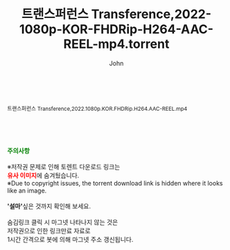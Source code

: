 ﻿---
layout: post
title:  "트랜스퍼런스 Transference,2022-1080p-KOR-FHDRip-H264-AAC-REEL-mp4.torrent"
author: John
categories: [ 영화 ]
tags: [  ]
image:  
description: "트랜스퍼런스 Transference,2022-1080p-KOR-FHDRip-H264-AAC-REEL-mp4 torrent 정보 공유"
toc: true
toc_sticky: true
---

<br>
<div class="view-img">
<a class="view_image" href="http://torrentmobile62.com/bbs/view_image.php?fn=%2Fdata%2Ffile%2Fmovie%2F469715843_jTnHKLd0_b57b884efbd0765bc001e410b5a51878a5585810.jpg" target="_blank"><img alt="" class="img-tag" content="http://torrentmobile62.com/data/file/movie/469715843_jTnHKLd0_b57b884efbd0765bc001e410b5a51878a5585810.jpg" itemprop="image" src="http://torrentmobile62.com/data/file/movie/469715843_jTnHKLd0_b57b884efbd0765bc001e410b5a51878a5585810.jpg"/></a></div><div class="view-content" itemprop="description">
<p><span style="font-size:12px;">트랜스퍼런스 Transference,2022.1080p.KOR.FHDRip.H264.AAC-REEL.mp4</span> </p> </div>
    
<br><br><br>
<p data-ke-size="size16"><b><span style="color: green;">주의사항</span></b><br /><br />※저작권 문제로 인해 토렌트 다운로드 링크는<br /><b><span style="color: red;">유사 이미지</span></b>에 숨겨뒀습니다.<br />※Due to copyright issues, the torrent download link is hidden where it looks like an image.<br /><br /><b>'설마'</b>싶은 것까지 확인해 보세요.<br /><br />숨김링크 클릭 시 마그넷 나타나지 않는 것은<br />저작권으로 인한 링크만료 자료로<br />1시간 간격으로 봇에 의해 마그넷 주소 갱신됩니다.</p>
